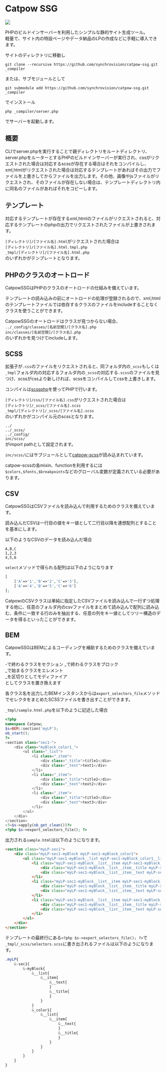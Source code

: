 Catpow SSG
===

<img src="https://img.shields.io/badge/PHP-7.2-45A?logo=php"> 

PHPのビルドインサーバーを利用したシンプルな静的サイト生成ツール。  
軽量で、サイト内の特設ページやデータ納品のLPの作成などに手軽に導入できます。

サイトのディレクトリに移動し

 ```command
git clone --recursive https://github.com/synchrovision/catpow-ssg.git _compiler
 ```
 または、サブモジュールとして

 ```command
git submodule add https://github.com/synchrovision/catpow-ssg.git _compiler
 ```
 
でインストール

 ```command
php _compiler/server.php
 ```
 
でサーバーを起動します。

概要
--

CLIでserver.phpを実行することで親ディレクトリをルートディレクトリ、server.phpをルーターとするPHPのビルドインサーバーが実行され、cssがリクエストされた場合は対応するscssが存在する場合はそれをコンパイルし、xml,htmlがリクエストされた場合は対応するテンプレートがあればその出力でファイルを上書きしてからファイルを出力します。その他、画像やjsファイルがリクエストされ、そのファイルが存在しない場合は、テンプレートディレクトリ内に同名のファイルがあればそれをコピーします。

テンプレート
---

対応するテンプレートが存在するxml,htmlのファイルがリクエストされると、対応するテンプレートのphpの出力でリクエストされたファイルが上書きされます。

 ``[ディレクトリ]/[ファイル名].html``がリクエストされた場合は  
``[ディレクトリ]/[ファイル名].html.tmpl.php``  
``_tmpl/[ディレクトリ]/[ファイル名].html.php``  
のいずれかがテンプレートとなります。



PHPのクラスのオートロード
---

CatpowSSGはPHPのクラスのオートロードの仕組みを備えています。

テンプレートの読み込みの前にオートロードの処理が登録されるので、xml,htmlのテンプレートファイルでは依存するクラスのファイルをincludeすることなくクラスを使うことができます。

CatpowSSGのオートロードはクラスが見つからない場合、  
``../_config/classes/[名前空間]/[クラス名].php``  
``inc/classes/[名前空間]/[クラス名].php``  
のいずれかを見つけてincludeします。

SCSS
---

拡張子が``.css``のファイルをリクエストされると、同フォルダ内の``_scss``もしくは``_tmpl``フォルダ内の対応するフォルダ内の``_scss``の対応する``.scss``のファイルを見つけ、scssがcssより新しければ、scssをコンパイルしてcssを上書きします。

コンパイルは[scssphp](https://scssphp.github.io/scssphp/)を使ってPHPで行います。

``[ディレクトリ]/css/[ファイル名].css``がリクエストされた場合は  
``[ディレクトリ]/_scss/[ファイル名].scss``  
``_tmpl/[ディレクトリ]/_scss/[ファイル名].scss``  
のいずれかがコンパイル元のscssとなります。

``../``  
``../_scss/``  
``../_config/``  
``inc/scss/``  
がimport pathとして設定されます。

``inc/scss/``にはサブジュールとして[catpow-scss](https://github.com/synchrovision/cawpow-scss)が読み込まれています。

catpow-scssの各mixin、functionを利用するには``$colors,$fonts,$breakpoints``などのグローバル変数が定義されている必要があります。


CSV
---

CatpowSSGはCSVファイルを読み込んで利用するためのクラスを備えています。

読み込んだCSVは一行目の値をキー値として二行目以降を連想配列とすることを基本にします。

以下のようなCSVのデータを読み込んだ場合

```csv
A,B,C
1,2,3
4,5,6
```

``select``メソッドで得られる配列は以下のようになります

```php
[
	['A'=>'1','B'=>'2','C'=>'3'],
	['A'=>'4','B'=>'5','C'=>'6']
];
```


CatpowのCSVクラスは単純に指定したCSVファイルを読み込んで一行ずつ処理する他に、任意のフォルダ内のcsvファイルをまとめて読み込んで配列に読み込む、条件に一致する行のみを抽出する、任意の列をキー値としてツリー構造のデータを得るといったことができます。


BEM
---

CatpowSSGはBEMによるコーディングを補助するためのクラスを備えています。

-で終わるクラスをセクション
_で終わるクラスをブロック  
_で始まるクラスをエレメント  
_を区切りとしてモディファイア  
としてクラスを置き換えます

各クラス名を出力したBEMインスタンスからは``export_selectors_file``メソッドでセレクタをまとめたSCSSファイルを書き出すことができます。

``_tmpl/sample.html.php``を以下のように記述した場合

```php
<?php
namespace Catpow;
$s=BEM::section('myLP');
ob_start();
?>
<section class="sec1-">
	<div class="myBlock_color1_">
		<ul class="_list">
			<li class="_item">
				<div class="_title">title1</div>
				<div class="_text">text1</div>
			</li>
			<li class="_item">
				<div class="_title">title2</div>
				<div class="_text">text2</div>
			</li>
			<li class="_item">
				<div class="_title">title3</div>
				<div class="_text">text3</div>
			</li>
		</ul>
	</div>
</section>
<?=$s->apply(ob_get_clean())?>
<?php $s->export_selectors_file(); ?>
```

出力される``sample.html``は以下のようになります。

```html
<section class="myLP-sec1">
	<div class="myLP-sec1-myBlock myLP-sec1-myBlock_color1">
		<ul class="myLP-sec1-myBlock__list myLP-sec1-myBlock_color1__list">
			<li class="myLP-sec1-myBlock__list__item myLP-sec1-myBlock_color1__list__item">
				<div class="myLP-sec1-myBlock__list__item__title myLP-sec1-myBlock_color1__list__item__title">title1</div>
				<div class="myLP-sec1-myBlock__list__item__text myLP-sec1-myBlock_color1__list__item__text">text1</div>
			</li>
			<li class="myLP-sec1-myBlock__list__item myLP-sec1-myBlock_color1__list__item">
				<div class="myLP-sec1-myBlock__list__item__title myLP-sec1-myBlock_color1__list__item__title">title2</div>
				<div class="myLP-sec1-myBlock__list__item__text myLP-sec1-myBlock_color1__list__item__text">text2</div>
			</li>
			<li class="myLP-sec1-myBlock__list__item myLP-sec1-myBlock_color1__list__item">
				<div class="myLP-sec1-myBlock__list__item__title myLP-sec1-myBlock_color1__list__item__title">title3</div>
				<div class="myLP-sec1-myBlock__list__item__text myLP-sec1-myBlock_color1__list__item__text">text3</div>
			</li>
		</ul>
	</div>
</section>
```

テンプレートの最終行にある``<?php $s->export_selectors_file(); ?>``で``_tmpl/_scss/selectors.scss``に書き出されるファイルは以下のようになります。

```scss：selectors.scss
.myLP{
	&-sec1{
		&-myBlock{
			&__list{
				&__item{
					&__text{
					}
					&__title{
					}
				}
			}
			&_color1{
				&__list{
					&__item{
						&__text{
						}
						&__title{
						}
					}
				}
			}
		}
	}
}
```
